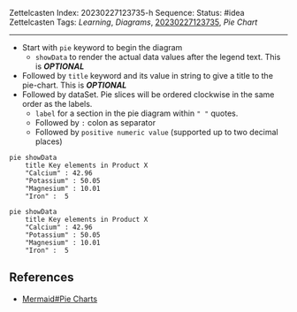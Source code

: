 Zettelcasten Index: 20230227123735-h
Sequence:
Status: #idea
Zettelcasten Tags: *Learning*, *Diagrams*, [20230227123735](20230227123735.md), *Pie Chart*

---

* Start with `pie` keyword to begin the diagram
  * `showData` to render the actual data values after the legend text. This is ***OPTIONAL***
* Followed by `title` keyword and its value in string to give a title to the pie-chart. This is ***OPTIONAL***
* Followed by dataSet. Pie slices will be ordered clockwise in the same order as the labels.
  * `label` for a section in the pie diagram within `" "` quotes.
  * Followed by `:` colon as separator
  * Followed by `positive numeric value` (supported up to two decimal places)

````
pie showData
    title Key elements in Product X
    "Calcium" : 42.96
    "Potassium" : 50.05
    "Magnesium" : 10.01
    "Iron" :  5
````

````mermaid
pie showData
    title Key elements in Product X
    "Calcium" : 42.96
    "Potassium" : 50.05
    "Magnesium" : 10.01
    "Iron" :  5
````

## References

* [Mermaid#Pie Charts](../references/Mermaid.md)
